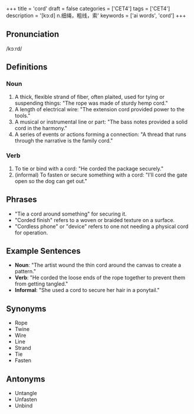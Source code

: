 +++
title = 'cord'
draft = false
categories = ['CET4']
tags = ['CET4']
description = '[kɔːd] n.细绳，粗线，索'
keywords = ['ai words', 'cord']
+++

## Pronunciation
/kɔːrd/

## Definitions
### Noun
1. A thick, flexible strand of fiber, often plaited, used for tying or suspending things: "The rope was made of sturdy hemp cord."
2. A length of electrical wire: "The extension cord provided power to the tools."
3. A musical or instrumental line or part: "The bass notes provided a solid cord in the harmony."
4. A series of events or actions forming a connection: "A thread that runs through the narrative is the family cord."

### Verb
1. To tie or bind with a cord: "He corded the package securely."
2. (informal) To fasten or secure something with a cord: "I'll cord the gate open so the dog can get out."

## Phrases
- "Tie a cord around something" for securing it.
- "Corded finish" refers to a woven or braided texture on a surface.
- "Cordless phone" or "device" refers to one not needing a physical cord for operation.

## Example Sentences
- **Noun**: "The artist wound the thin cord around the canvas to create a pattern."
- **Verb**: "He corded the loose ends of the rope together to prevent them from getting tangled."
- **Informal**: "She used a cord to secure her hair in a ponytail."

## Synonyms
- Rope
- Twine
- Wire
- Line
- Strand
- Tie
- Fasten

## Antonyms
- Untangle
- Unfasten
- Unbind
